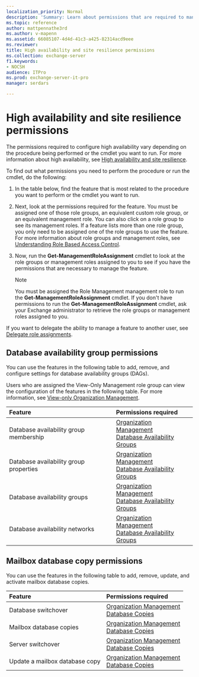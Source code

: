 ```yaml
---
localization_priority: Normal
description: 'Summary: Learn about permissions that are required to manage high availability in Exchange Server 2016 and Exchange Server 2019.'
ms.topic: reference
author: mattpennathe3rd
ms.author: v-mapenn
ms.assetid: 66085107-4d4d-41c3-a425-82314acd9eee
ms.reviewer:
title: High availability and site resilience permissions
ms.collection: exchange-server
f1.keywords:
- NOCSH
audience: ITPro
ms.prod: exchange-server-it-pro
manager: serdars

---
```


# High availability and site resilience permissions

The permissions required to configure high availability vary depending on the procedure being performed or the cmdlet you want to run. For more information about high availability, see [High availability and site resilience](../../high-availability/high-availability.md).

To find out what permissions you need to perform the procedure or run the cmdlet, do the following:

1. In the table below, find the feature that is most related to the procedure you want to perform or the cmdlet you want to run.

2. Next, look at the permissions required for the feature. You must be assigned one of those role groups, an equivalent custom role group, or an equivalent management role. You can also click on a role group to see its management roles. If a feature lists more than one role group, you only need to be assigned one of the role groups to use the feature. For more information about role groups and management roles, see [Understanding Role Based Access Control](https://technet.microsoft.com/library/dd298183.aspx).

3. Now, run the **Get-ManagementRoleAssignment** cmdlet to look at the role groups or management roles assigned to you to see if you have the permissions that are necessary to manage the feature.

    > [!NOTE]
    > You must be assigned the Role Management management role to run the **Get-ManagementRoleAssignment** cmdlet. If you don't have permissions to run the **Get-ManagementRoleAssignment** cmdlet, ask your Exchange administrator to retrieve the role groups or management roles assigned to you.

If you want to delegate the ability to manage a feature to another user, see [Delegate role assignments](https://docs.microsoft.com/exchange/delegate-role-assignments-exchange-2013-help).

## Database availability group permissions

You can use the features in the following table to add, remove, and configure settings for database availability groups (DAGs).

Users who are assigned the View-Only Management role group can view the configuration of the features in the following table. For more information, see [View-only Organization Management](https://docs.microsoft.com/exchange/view-only-organization-management-exchange-2013-help).

|**Feature**|**Permissions required**|
|:-----|:-----|
|Database availability group membership|[Organization Management](https://docs.microsoft.com/exchange/organization-management-exchange-2013-help) <br/> [Database Availability Groups](https://docs.microsoft.com/exchange/database-availability-groups-role-exchange-2013-help)|
|Database availability group properties|[Organization Management](https://docs.microsoft.com/exchange/organization-management-exchange-2013-help) <br/> [Database Availability Groups](https://docs.microsoft.com/exchange/database-availability-groups-role-exchange-2013-help)|
|Database availability groups|[Organization Management](https://docs.microsoft.com/exchange/organization-management-exchange-2013-help) <br/> [Database Availability Groups](https://docs.microsoft.com/exchange/database-availability-groups-role-exchange-2013-help)|
|Database availability networks|[Organization Management](https://docs.microsoft.com/exchange/organization-management-exchange-2013-help) <br/> [Database Availability Groups](https://docs.microsoft.com/exchange/database-availability-groups-role-exchange-2013-help)|

## Mailbox database copy permissions

You can use the features in the following table to add, remove, update, and activate mailbox database copies.

|**Feature**|**Permissions required**|
|:-----|:-----|
|Database switchover|[Organization Management](https://docs.microsoft.com/exchange/organization-management-exchange-2013-help) <br/> [Database Copies](https://docs.microsoft.com/exchange/database-copies-role-exchange-2013-help)|
|Mailbox database copies|[Organization Management](https://docs.microsoft.com/exchange/organization-management-exchange-2013-help) <br/> [Database Copies](https://docs.microsoft.com/exchange/database-copies-role-exchange-2013-help)|
|Server switchover|[Organization Management](https://docs.microsoft.com/exchange/organization-management-exchange-2013-help) <br/> [Database Copies](https://docs.microsoft.com/exchange/database-copies-role-exchange-2013-help)|
|Update a mailbox database copy|[Organization Management](https://docs.microsoft.com/exchange/organization-management-exchange-2013-help) <br/> [Database Copies](https://docs.microsoft.com/exchange/database-copies-role-exchange-2013-help)|
